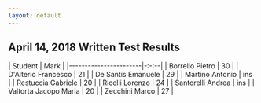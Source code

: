 ```yaml
---
layout: default
---
```


April 14, 2018 Written Test Results
----------------------------------------

| Student               | Mark |
|-----------------------|-:-:--|
| Borrello Pietro       | 30   |
| D'Alterio Francesco   | 21   |
| De Santis Emanuele    | 29   |
| Martino Antonio       | ins  |
| Restuccia Gabriele    | 20   |
| Ricelli Lorenzo       | 24   |
| Santorelli Andrea     | ins  |
| Valtorta Jacopo Maria | 20   |
| Zecchini Marco        | 27   |


